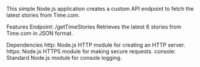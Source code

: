 This simple Node.js application creates a custom API endpoint to fetch the latest stories from Time.com.

Features
Endpoint: /getTimeStories
Retrieves the latest 6 stories from Time.com in JSON format.

Dependencies
http: Node.js HTTP module for creating an HTTP server.
https: Node.js HTTPS module for making secure requests.
console: Standard Node.js module for console logging.
